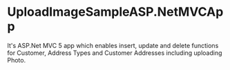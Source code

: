 # UploadImageSampleASP.NetMVCApp
It's ASP.Net MVC 5 app which enables insert, update and delete functions for Customer, Address Types and Customer Addresses including uploading Photo.
